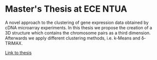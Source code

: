 Master's Thesis at ECE NTUA
===========================

A novel approach to the clustering of gene expression data obtained by cDNA microarray experiments. In this thesis we propose the creation of a 3D structure which contains the chromosome pairs as a third dimension. Afterwards we apply different clustering methods, i.e. k-Means and δ-TRIMAX.

[Link to thesis](http://dspace.lib.ntua.gr/handle/123456789/43067)
